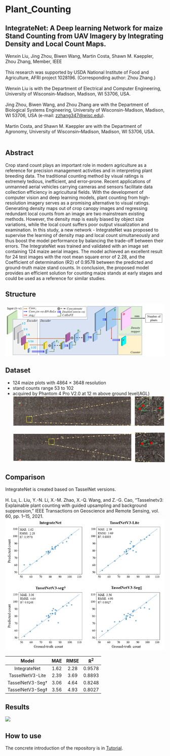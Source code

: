 # Plant_Counting
## IntegrateNet: A Deep learning Network for maize Stand Counting from UAV Imagery by Integrating Density and Local Count Maps.
Wenxin Liu, Jing Zhou, Biwen Wang, Martin Costa, Shawn M. Kaeppler, Zhou Zhang, Member, IEEE <br>  <br>
This research was supported by USDA National Institute of Food and Agriculture, AFRI project 1028196. (Corresponding author: Zhou Zhang.)<br><br>
Wenxin Liu is with the Department of Electrical and Computer Engineering, University of Wisconsin-Madison, Madison, WI 53706, USA.<br><br>
Jing Zhou, Biwen Wang, and Zhou Zhang are with the Department of  Biological Systems Engineering, University of Wisconsin-Madison, Madison, WI 53706, USA (e-mail: zzhang347@wisc.edu).<br><br>
Martin Costa, and Shawn M. Kaeppler are with the Department of Agronomy, University of Wisconsin–Madison, Madison, WI 53706, USA. <br><br>

## Abstract
Crop stand count plays an important role in modern agriculture as a reference for precision management activities and in interpreting plant breeding data. The traditional counting method by visual ratings is extremely tedious, inefficient, and error-prone. Recent applications of unmanned aerial vehicles carrying cameras and sensors facilitate data collection efficiency in agricultural fields. With the development of computer vision and deep learning models, plant counting from high-resolution imagery serves as a promising alternative to visual ratings. Generating density maps out of crop canopy images and regressing redundant local counts from an image are two mainstream existing methods. However, the density map is easily biased by object size variations, while the local count suffers poor output visualization and examination. In this study, a new network - IntegrateNet was proposed to supervise the learning of density map and local count simultaneously and thus boost the model performance by balancing the trade-off between their errors. The IntegrateNet was trained and validated with an image set containing 124 maize aerial images. The model achieved an excellent result for 24 test images with the root mean square error of 2.28, and the Coefficient of determination (R2) of 0.9578 between the predicted and ground-truth maize stand counts. In conclusion, the proposed model provides an efficient solution for counting maize stands at early stages and could be used as a reference for similar studies.

## Structure
![](https://github.com/wliu374/Plant_Counting/blob/main/structure.png) 

## Dataset
* 124 maize plots with 4864 × 3648 resolution
* stand counts range 53 to 102
* acquired by Phantom 4 Pro V2.0 at 12 m above ground level(AGL)
![](https://github.com/wliu374/Plant_Counting/blob/main/figures/Fig.3.PNG)<br><br>
![](https://github.com/wliu374/Plant_Counting/blob/main/figures/Fig.4.PNG)
## Comparison
IntegrateNet is created based on TasselNet versions. <br> <br>
H. Lu, L. Liu, Y.-N. Li, X.-M. Zhao, X.-Q. Wang, and Z.-G. Cao, “Tasselnetv3: Explainable plant counting with guided upsampling and background suppression,” IEEE Transactions on Geoscience and Remote Sensing, vol. 60, pp. 1–15, 2021.  <br><r>
![](https://github.com/wliu374/Plant_Counting/blob/main/scatterplot.png) 
  
| Model | MAE | RMSE | 	R<sup>2</sup> |
| :-------------: | :-------------: | :-------------: | :-------------: |
| IntegrateNet | 1.62 | 2.28 | 0.9578 |
| TasselNetV3-Lite | 2.39 | 3.69 | 0.8893 |
| TasselNetV3-Seg† | 3.06 | 4.64 | 0.8248 |
| TasselNetV3-Seg‡ | 3.56 | 4.93 | 0.8027 |
  
## Results
![](https://github.com/wliu374/Plant_Counting/blob/main/figures/figure3.PNG)

## How to use
The concrete introduction of the repository is in [Tutorial](https://github.com/wliu374/Plant_Counting/blob/main/Tutorial.pdf).

